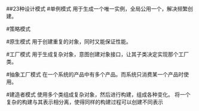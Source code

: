 ##23种设计模式
#单例模式
用于生成一个唯一实例，全局公用一个，解决频繁创建。


#策略模式

#原生模式
用于创建重复的对象，同时又能保证性能。

#工厂模式
用于生成复杂对象，意图创建对象接口，让其子类决定实现那个工厂类。

#抽象工厂模式
在一个系统的产品中有多个产品。而系统只消费某一个产品时使用。

#建造者模式
使用多个类组成复杂对象，然后进行构建，组成各种变化。
将一个复杂的构建与其表示相分离，使得同样的构建过程可以创建不同表示
